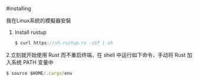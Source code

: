 #installing

我在Linux系統的模擬器安裝

1. Install rustup
   ```js
   $ curl https://sh.rustup.rs -sSf | sh
   ```
2.立刻就开始使用 Rust 而不重启终端，在 shell 中运行如下命令，手动将 Rust 加入系统 PATH 变量中
   ```js
   $ source $HOME/.cargo/env
   ```